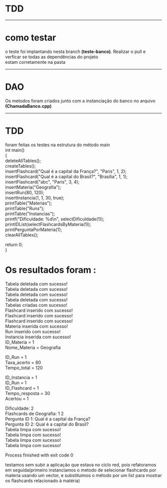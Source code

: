 # TDD
-----
# como testar
o teste foi implantando nesta branch **(teste-banco)**. Realizar o pull e verficar se todas as dependências do projeto  
estam corretamente na pasta  
_____________
# DAO
Os metodos foram criados junto com a instanciação do banco no arquivo **(ChamadaBanco.cpp)**
_____________
# TDD
foram feitas os testes na estrutura do método main  
int main()  
{  
    deleteAllTables();  
    createTables();  
    insertFlashcard("Qual é a capital da França?", "Paris", 1, 2);  
    insertFlashcard("Qual é a capital do Brasil?", "Brasília", 1, 1);  
    insertFlashcard("abc", "Paris", 3, 4);  
    insertMateria("Geografia");  
    insertRun(80, 120);  
    insertInstancia(1, 1, 30, true);  
    printTable("Materias");  
    printTable("Runs");  
    printTable("Instancias");  
    printf("Dificuldade: %d\n", selectDificuldade(1));  
    printIDList(selectFlashcardsByMateria(1));  
    printPerguntaPorMateria(1);  
    clearAllTables();  
  
  return 0;  
}  

# Os resultados foram :  
Tabela deletada com sucesso!  
Tabela deletada com sucesso!  
Tabela deletada com sucesso!  
Tabela deletada com sucesso!  
Tabelas criadas com sucesso!  
Flashcard inserido com sucesso!  
Flashcard inserido com sucesso!  
Flashcard inserido com sucesso!  
Materia inserida com sucesso!  
Run inserido com sucesso!  
Instancia inserida com sucesso!  
ID_Materia = 1  
Nome_Materia = Geografia  
  
ID_Run = 1  
Taxa_acerto = 80  
Tempo_total = 120  

ID_Instancia = 1  
ID_Run = 1  
ID_Flashcard = 1  
Tempo_resposta = 30  
Acertou = 1  

Dificuldade: 2  
Flashcards de Geografia: 1 2  
Pergunta ID 1: Qual é a capital da França?  
Pergunta ID 2: Qual é a capital do Brasil?  
Tabela limpa com sucesso!  
Tabela limpa com sucesso!  
Tabela limpa com sucesso!  
Tabela limpa com sucesso!  
  
Process finished with exit code 0  

testamos sem subir a aplicação que estava no ciclo red, pois refatoramos em seguida(primeiro instanciamos o metodo de selecionar flashcards por materia usando um vector, e substituimos o método por um list para mostrar os flashcards relacionado à matéria)

